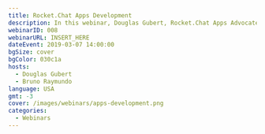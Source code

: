 ```yaml
---
title: Rocket.Chat Apps Development
description: In this webinar, Douglas Gubert, Rocket.Chat Apps Advocate, we'll demonstrate how to leverage the Rocket.Chat Apps-Engine to extend Rocket.Chat's functionality without deep diving into the base code
webinarID: 008
webinarURL: INSERT_HERE
dateEvent: 2019-03-07 14:00:00
bgSize: cover
bgColor: 030c1a
hosts:
  - Douglas Gubert
  - Bruno Raymundo
language: USA
gmt: -3
cover: /images/webinars/apps-development.png
categories:
  - Webinars
---
```

